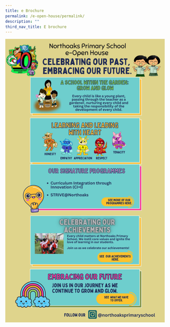 ```yaml
---
title: e Brochure
permalink: /e-open-house/permalink/
description: ""
third_nav_title: E brochure
---
```

![e brochure 2023](/images/e%20brochure%20open%20house%2023.png)